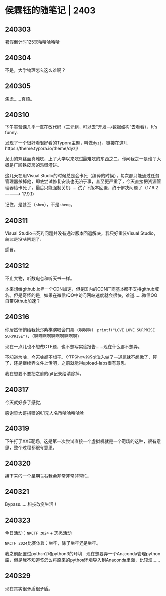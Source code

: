 # 侯霖钰的随笔记 | 2403

## 240303

暑假倒计时125天哈哈哈哈哈



## 240304

不是，大学物理怎么这么难啊？



## 240305

焦虑……真烦。



## 240310

下午实验课几乎一直在改代码（三元组，可以去“开发-->数据结构”去看看），It's funny.

发现了一个很好看很好看的Typora主题，叫做`dyzj`，链接在这儿https://theme.typora.io/theme/dyzj/

龙山的鸡丝面真难吃，上了大学以来吃过最难吃的东西之二，你问我之一是谁？大概是广顺铁皮房的鸡蛋灌饼。

这几天在用Visual Studio的时候总是会卡死（编译的时候），每次都只能通过任务管理器杀掉他，即使尝试修复安装也无济于事，甚至更严重了，今天直接把资源管理器给卡死了，最后只能强制关机……试了下版本回退，终于解决问题了（17.9.2 -----> 17.9.1）

记住，是甚至（`shen`），不是`sheng`。 



## 240311

Visual Studio卡死的问题并没有通过版本回退解决，我只好重装Visual Studio，貌似是没啥问题了。

感冒。



## 240312

不止大物，听数电也和听天书一样。

本来想给github.io弄一个CDN加速，但是国内的CDN厂商基本都不支持github域名。但是奇怪的是，如果在微信/QQ中访问网站速度就会很快，难道……微信QQ自带Github加速？



## 240316

你居然悄悄给我抢邓紫棋演唱会门票（啊啊啊） `printf("LOVE LOVE SURPRISE SURPRISE");`（啊啊啊啊啊啊啊啊啊啊）

现在一点儿也不想做CTF题，也不想写实验报告……现在什么都不想弄。

不知道为啥，今天啥都不想干。CTFShow的Sql注入做了一道题就不想做了，算了，还是继续弄文件上传吧，之前就觉得upload-labs很有意思。

我在想要不要把之前的git记录给清除掉。



## 240317

今天就好多了感觉。

感谢梁大哥捐赠的0.1元人名币哈哈哈哈哈



## 240319

下午打了XXE靶场，这是第一次尝试直接一个虚拟机就是一个靶场的这种，很有意思，整个过程都很有意思。



## 240320

接下来的一个星期左右我会非常非常非常忙。



## 240321

Bypass……科技改变生活！



## 240323

今日活动：`NKCTF 2024` + 志愿活动

`NKCTF 2024`比赛体验：坐牢，除了坐牢还是坐牢。

我之前配置过python2和python3的环境，现在想要弄一个Anaconda管理python库，但是我不知道该怎么将原来的python环境导入到Anaconda里面，比较烦……



## 240329

现在其实很矛盾很矛盾。
